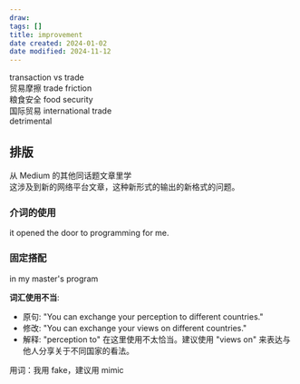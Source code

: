 ```yaml
---
draw:
tags: []
title: improvement
date created: 2024-01-02
date modified: 2024-11-12
---
```


transaction vs trade  
贸易摩擦 trade friction  
粮食安全 food security  
国际贸易 international trade  
detrimental

## 排版

从 Medium 的其他同话题文章里学  
这涉及到新的网络平台文章，这种新形式的输出的新格式的问题。

### 介词的使用

 it opened the door to programming for me.

### 固定搭配

in my master's program

**词汇使用不当**:

- 原句: "You can exchange your perception to different countries."
- 修改: "You can exchange your views on different countries."
- 解释: "perception to" 在这里使用不太恰当。建议使用 "views on" 来表达与他人分享关于不同国家的看法。

用词：我用 fake，建议用 mimic
